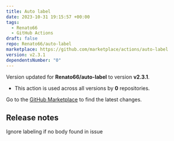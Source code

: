 ```yaml
---
title: Auto label
date: 2023-10-31 19:15:57 +00:00
tags:
  - Renato66
  - GitHub Actions
draft: false
repo: Renato66/auto-label
marketplace: https://github.com/marketplace/actions/auto-label
version: v2.3.1
dependentsNumber: "0"
---
```



Version updated for **Renato66/auto-label** to version **v2.3.1**.
- This action is used across all versions by **0** repositories.

Go to the [GitHub Marketplace](https://github.com/marketplace/actions/auto-label) to find the latest changes.

## Release notes

Ignore labeling if no body found in issue
